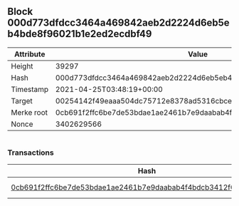 ## Block 000d773dfdcc3464a469842aeb2d2224d6eb5eb4bde8f96021b1e2ed2ecdbf49

Attribute | Value
--- | ---
Height | 39297
Hash | 000d773dfdcc3464a469842aeb2d2224d6eb5eb4bde8f96021b1e2ed2ecdbf49
Timestamp | 2021-04-25T03:48:19+00:00
Target | 00254142f49eaaa504dc75712e8378ad5316cbcead634704b3734b6271167cc4
Merke root | 0cb691f2ffc6be7de53bdae1ae2461b7e9daabab4f4bdcb3412f0b0fb105965c
Nonce | 3402629566

```

```

### Transactions

Hash | Amount
--- | ---
[0cb691f2ffc6be7de53bdae1ae2461b7e9daabab4f4bdcb3412f0b0fb105965c](0cb691f2ffc6be7de53bdae1ae2461b7e9daabab4f4bdcb3412f0b0fb105965c.md) | 10.00000000 SKEPTI 
